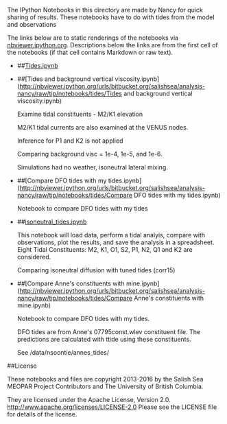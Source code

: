 The IPython Notebooks in this directory are made by Nancy for
quick sharing of results. These notebooks have to do with tides from the model and observations

The links below are to static renderings of the notebooks via
[nbviewer.ipython.org](http://nbviewer.ipython.org/).
Descriptions below the links are from the first cell of the notebooks
(if that cell contains Markdown or raw text).

* ##[Tides.ipynb](http://nbviewer.ipython.org/urls/bitbucket.org/salishsea/analysis-nancy/raw/tip/notebooks/tides/Tides.ipynb)  
    
* ##[Tides and background vertical viscosity.ipynb](http://nbviewer.ipython.org/urls/bitbucket.org/salishsea/analysis-nancy/raw/tip/notebooks/tides/Tides and background vertical viscosity.ipynb)  
    
    Examine tidal constituents - M2/K1 elevation  
      
    M2/K1 tidal currents are also examined at the VENUS nodes.  
      
    Inference for P1 and K2 is not applied  
      
    Comparing background visc = 1e-4, 1e-5, and 1e-6.   
      
    Simulations had no weather, isoneutral lateral mixing.  

* ##[Compare DFO tides with my tides.ipynb](http://nbviewer.ipython.org/urls/bitbucket.org/salishsea/analysis-nancy/raw/tip/notebooks/tides/Compare DFO tides with my tides.ipynb)  
    
    Notebook to compare DFO tides with my tides  

* ##[isoneutral_tides.ipynb](http://nbviewer.ipython.org/urls/bitbucket.org/salishsea/analysis-nancy/raw/tip/notebooks/tides/isoneutral_tides.ipynb)  
    
    This notebook will load data, perform a tidal analyis, compare with observations, plot the results, and save the analysis in a spreadsheet.  Eight Tidal Constituents: M2, K1, O1, S2, P1, N2, Q1 and K2 are considered.  
      
    Comparing isoneutral diffusion with tuned tides (corr15)  

* ##[Compare Anne's constituents with mine.ipynb](http://nbviewer.ipython.org/urls/bitbucket.org/salishsea/analysis-nancy/raw/tip/notebooks/tides/Compare Anne's constituents with mine.ipynb)  
    
    Notebook to compare DFO tides with my tides.   
      
    DFO tides are from Anne's 07795const.wlev constituent file. The predictions are calculated with ttide using these constituents.  
      
    See /data/nsoontie/annes_tides/  


##License

These notebooks and files are copyright 2013-2016
by the Salish Sea MEOPAR Project Contributors
and The University of British Columbia.

They are licensed under the Apache License, Version 2.0.
http://www.apache.org/licenses/LICENSE-2.0
Please see the LICENSE file for details of the license.
